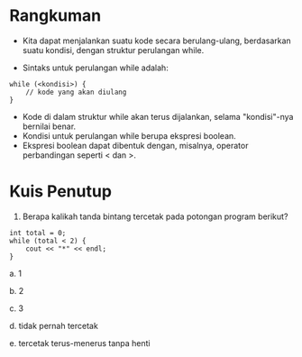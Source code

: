 # Rangkuman
- Kita dapat menjalankan suatu kode secara berulang-ulang, berdasarkan suatu kondisi, dengan struktur perulangan while.

- Sintaks untuk perulangan while adalah:
```
while (<kondisi>) {
    // kode yang akan diulang
}
```
- Kode di dalam struktur while akan terus dijalankan, selama "kondisi"-nya bernilai benar.
- Kondisi untuk perulangan while berupa ekspresi boolean.
- Ekspresi boolean dapat dibentuk dengan, misalnya, operator perbandingan seperti < dan >.

# Kuis Penutup
1. Berapa kalikah tanda bintang tercetak pada potongan program berikut?

```
int total = 0;
while (total < 2) {
    cout << "*" << endl;
}
```

a. 1

b. 2

c. 3

d. tidak pernah tercetak

e. tercetak terus-menerus tanpa henti